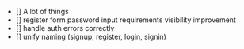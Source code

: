 - [] A lot of things
- [] register form password input requirements visibility improvement
- [] handle auth errors correctly
- [] unify naming (signup, register, login, signin)